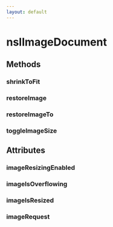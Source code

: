 ```yaml
---
layout: default
---
```


# nsIImageDocument #

## Methods ##

### shrinkToFit ###

### restoreImage ###

### restoreImageTo ###

### toggleImageSize ###

## Attributes ##

### imageResizingEnabled ###

### imageIsOverflowing ###

### imageIsResized ###

### imageRequest ###
